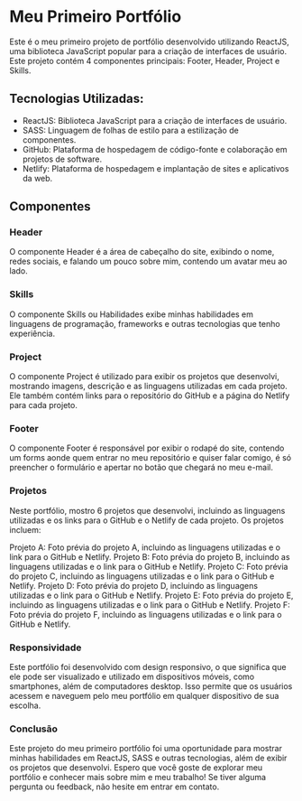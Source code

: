 # Meu Primeiro Portfólio
Este é o meu primeiro projeto de portfólio desenvolvido utilizando ReactJS, uma biblioteca JavaScript popular para a criação de interfaces de usuário. 
Este projeto contém 4 componentes principais: Footer, Header, Project e Skills.

## Tecnologias Utilizadas:
- ReactJS: Biblioteca JavaScript para a criação de interfaces de usuário.
- SASS: Linguagem de folhas de estilo para a estilização de componentes.
- GitHub: Plataforma de hospedagem de código-fonte e colaboração em projetos de software.
- Netlify: Plataforma de hospedagem e implantação de sites e aplicativos da web.

## Componentes
### Header
O componente Header é a área de cabeçalho do site, exibindo o nome, redes sociais, e falando um pouco sobre mim, contendo um avatar meu ao lado.

### Skills
O componente Skills ou Habilidades exibe minhas habilidades em linguagens de programação, frameworks e outras tecnologias que tenho experiência.

### Project
O componente Project é utilizado para exibir os projetos que desenvolvi, mostrando imagens, descrição e as linguagens utilizadas em cada projeto. 
Ele também contém links para o repositório do GitHub e a página do Netlify para cada projeto.

### Footer
O componente Footer é responsável por exibir o rodapé do site, contendo um forms aonde quem entrar no meu repositório e quiser falar comigo, é só preencher
o formulário e apertar no botão que chegará no meu e-mail.

### Projetos
Neste portfólio, mostro 6 projetos que desenvolvi, incluindo as linguagens utilizadas e os links para o GitHub e o Netlify de cada projeto. Os projetos incluem:

Projeto A: Foto prévia do projeto A, incluindo as linguagens utilizadas e o link para o GitHub e Netlify.
Projeto B: Foto prévia do projeto B, incluindo as linguagens utilizadas e o link para o GitHub e Netlify.
Projeto C: Foto prévia do projeto C, incluindo as linguagens utilizadas e o link para o GitHub e Netlify.
Projeto D: Foto prévia do projeto D, incluindo as linguagens utilizadas e o link para o GitHub e Netlify.
Projeto E: Foto prévia do projeto E, incluindo as linguagens utilizadas e o link para o GitHub e Netlify.
Projeto F: Foto prévia do projeto F, incluindo as linguagens utilizadas e o link para o GitHub e Netlify.

### Responsividade
Este portfólio foi desenvolvido com design responsivo, o que significa que ele pode ser visualizado e utilizado em dispositivos móveis, como smartphones, além de computadores desktop. 
Isso permite que os usuários acessem e naveguem pelo meu portfólio em qualquer dispositivo de sua escolha.


### Conclusão
Este projeto do meu primeiro portfólio foi uma oportunidade para mostrar minhas habilidades em ReactJS, SASS e outras tecnologias, além de exibir os projetos que desenvolvi. 
Espero que você goste de explorar meu portfólio e conhecer mais sobre mim e meu trabalho! Se tiver alguma pergunta ou feedback, não hesite em entrar em contato.
